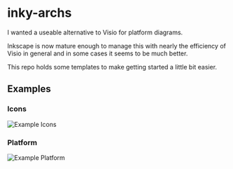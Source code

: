# inky-archs

I wanted a useable alternative to Visio for platform diagrams.

Inkscape is now mature enough to manage this with nearly the efficiency of Visio in general and in some cases it seems to be much better.

This repo holds some templates to make getting started a little bit easier.

## Examples

### Icons

![Example Icons](https://raw.github.com/neerolyte/inky-archs/master/examples/icons.png)

### Platform

![Example Platform](https://raw.github.com/neerolyte/inky-archs/master/examples/platform.png)
